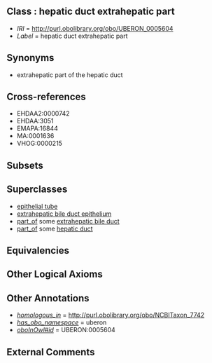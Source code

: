 
## Class : hepatic duct extrahepatic part

 * *IRI* = http://purl.obolibrary.org/obo/UBERON_0005604
 * *Label* = hepatic duct extrahepatic part

## Synonyms

 * extrahepatic part of the hepatic duct

## Cross-references

 * EHDAA2:0000742
 * EHDAA:3051
 * EMAPA:16844
 * MA:0001636
 * VHOG:0000215

## Subsets


## Superclasses

 * [epithelial tube](../../UBERON/14/UBERON_0003914.md)
 * [extrahepatic bile duct epithelium](../../UBERON/22/UBERON_0004822.md)
 * [part_of](../../BFO/50/BFO_0000050.md) some [extrahepatic bile duct](../../UBERON/03/UBERON_0003703.md)
 * [part_of](../../BFO/50/BFO_0000050.md) some [hepatic duct](../../UBERON/71/UBERON_0005171.md)

## Equivalencies


## Other Logical Axioms


## Other Annotations

 * *[homologous_in](../../core#homologous/in/core#homologous_in.md)* = http://purl.obolibrary.org/obo/NCBITaxon_7742
 * *[has_obo_namespace](../../ce/oboInOwl#hasOBONamespace.md)* = uberon
 * *[oboInOwl#id](../../id/oboInOwl#id.md)* = UBERON:0005604

## External Comments

